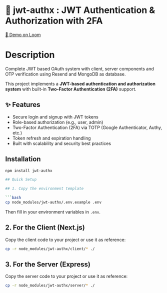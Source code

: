 # 🔐 jwt-authx : JWT Authentication & Authorization with 2FA  

[🎥 Demo on Loom](https://www.loom.com/share/9fd1e498fadf44daa73dcc3c2ef72fde)  

# Description

Complete JWT based OAuth system with client, server components and OTP verification using Resend and MongoDB as database.

This project implements a **JWT-based authentication and authorization system** with built-in **Two-Factor Authentication (2FA)** support.  

## ✨ Features  
- Secure login and signup with JWT tokens  
- Role-based authorization (e.g., user, admin)  
- Two-Factor Authentication (2FA) via TOTP (Google Authenticator, Authy, etc.)  
- Token refresh and expiration handling  
- Built with scalability and security best practices  


## Installation

```bash
npm install jwt-authx

## Quick Setup

## 1. Copy the environment template

```bash
cp node_modules/jwt-authx/.env.example .env
```

Then fill in your environment variables in `.env`.

## 2. For the Client (Next.js)

Copy the client code to your project or use it as reference:

```bash
cp -r node_modules/jwt-authx/client/* ./
```

## 3. For the Server (Express)

Copy the server code to your project or use it as reference:

```bash
cp -r node_modules/jwt-authx/server/* ./
```


